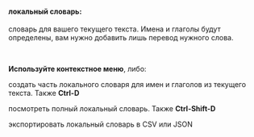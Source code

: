 #### локальный словарь:

словарь для вашего текущего текста. Имена и глаголы будут определены, вам нужно добавить лишь перевод нужного слова.

&nbsp;

**Используйте контекстное меню**, либо:

создать <span data-section="local-chunk" class="link">часть локального словаря</span> для имен и глаголов из текущего текста. Также **Ctrl-D**

посмотреть <span data-section="local-dict-full" class="link">полный локальный словарь</span>. Также **Ctrl-Shift-D**

экспортировать <span data-section="home" class="link">локальный словарь</span> в CSV или JSON


&nbsp;
